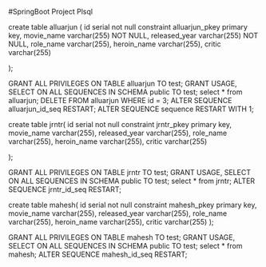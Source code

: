 #SpringBoot Project Plsql

create table alluarjun (
    id  serial not null constraint alluarjun_pkey primary key,
    movie_name    varchar(255)  NOT NULL,
    released_year varchar(255)  NOT NULL,
    role_name     varchar(255),
    heroin_name   varchar(255),
    critic        varchar(255)

);

GRANT ALL PRIVILEGES ON TABLE alluarjun TO test;
GRANT USAGE, SELECT ON ALL SEQUENCES IN SCHEMA public TO test;
select * from alluarjun;
DELETE FROM alluarjun WHERE id = 3;
ALTER SEQUENCE alluarjun_id_seq RESTART;
ALTER SEQUENCE sequence RESTART WITH 1;

create table jrntr(
    id serial not null constraint jrntr_pkey primary key,
    movie_name    varchar(255),
    released_year varchar(255),
    role_name     varchar(255),
    heroin_name   varchar(255),
    critic        varchar(255)

);

GRANT ALL PRIVILEGES ON TABLE jrntr TO test;
GRANT USAGE, SELECT ON ALL SEQUENCES IN SCHEMA public TO test;
select * from jrntr;
ALTER SEQUENCE jrntr_id_seq RESTART;


create table mahesh(
                      id serial not null constraint mahesh_pkey primary key,
                      movie_name    varchar(255),
                      released_year varchar(255),
                      role_name     varchar(255),
                      heroin_name   varchar(255),
                      critic        varchar(255)
);

GRANT ALL PRIVILEGES ON TABLE mahesh TO test;
GRANT USAGE, SELECT ON ALL SEQUENCES IN SCHEMA public TO test;
select * from mahesh;
ALTER SEQUENCE mahesh_id_seq RESTART;
